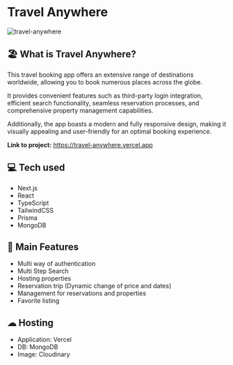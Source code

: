 # Travel Anywhere

![travel-anywhere](https://github.com/shylabo/travel-anywhere/assets/41677855/5566e522-d981-4df0-895b-d23c79841231)

## 🏖 What is Travel Anywhere?

This travel booking app offers an extensive range of destinations worldwide, allowing you to book numerous places across the globe.

It provides convenient features such as third-party login integration, efficient search functionality, seamless reservation processes, and comprehensive property management capabilities.

Additionally, the app boasts a modern and fully responsive design, making it visually appealing and user-friendly for an optimal booking experience.

**Link to project:** https://travel-anywhere.vercel.app

## 💻 Tech used

- Next.js
- React
- TypeScript
- TailwindCSS
- Prisma
- MongoDB

## 📱 Main Features

- Multi way of authentication
- Multi Step Search
- Hosting properties
- Reservation trip (Dynamic change of price and dates)
- Management for reservations and properties
- Favorite listing

## ☁︎ Hosting

- Application: Vercel
- DB: MongoDB
- Image: Cloudinary

